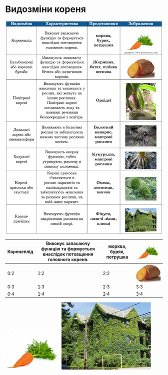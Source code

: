 # Видозмiни кореня


![Таблиця видозміни кореня](tabl1.png)


| Коренеплід | Виконує запасаючу функцiю та формується внаслiдок потовщення головного кореня. | **морква, буряк, петрушка** | <img src="1.jpg" alt="Морква" width="300" > |
| -- | -- | -- | -- |
| 0:2 | 1:2 | 2:2 | <img src="pic6_new.jpg" alt="Бульбокорені" width="300"> |
| 0:3 | 1:3 | 2:3 | 3:3 |
| 0:4 | 1:4 | 2:4 | 3:4 |



![![![](pic7_0.jpg)](pic6_new.jpg)](1.jpg)![![![](pic11_new.jpg)](pic9_0.jpg)](pic8_0.jpg)![](pic12_0.jpg)